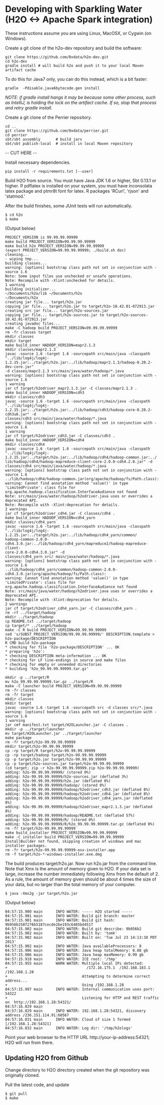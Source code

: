 # Developing with Sparkling Water (H2O <-> Apache Spark integration)

These instructions assume you are using Linux, MacOSX, or Cygwin (on Windows).

Create a git clone of the h2o-dev repository and build the software:

    git clone https://github.com/0xdata/h2o-dev.git
    cd h2o-dev
    gradle install # will build h2o and push it to your local Maven artifact cache
    
To do this for Java7 only, you can do this instead, which is a bit faster:

    gradle  -Pdisable.java6bytecode.gen install



*NOTE: if gradle install hangs it may be because some other process, such as IntelliJ, is holding the lock on the artifact cache.  If so, stop that process and retry gradle install.*

Create a git clone of the Perrier repository.

    cd ..
    git clone https://github.com/0xdata/perrier.git
    cd perrier
    sbt/sbt assembly       # build jars
    sbt/sbt publish-local  # install in local Maven repository



-- CUT HERE --


Install necessary dependencies.

    pip install -r requirements.txt [--user]

Build H2O from source.  You must have Java JDK 1.6 or higher, Sbt 0.13.1 or higher. If pdflatex is installed on your system, you must have inconsolata latex package and ptmr8t font for latex. R packages 'RCurl', 'rjson' and 'statmod.'

After the build finishes, some JUnit tests will run automatically.

    $ cd h2o
    $ make

(Output below)

    PROJECT_VERSION is 99.99.99.99999
    make build PROJECT_VERSION=99.99.99.99999
    make build_h2o PROJECT_VERSION=99.99.99.99999
    (export PROJECT_VERSION=99.99.99.99999; ./build.sh doc)
    cleaning...
    - wiping tmp...
    building classes...
    warning: [options] bootstrap class path not set in conjunction with -source 1.6
    Note: Some input files use unchecked or unsafe operations.
    Note: Recompile with -Xlint:unchecked for details.
    1 warning
    building initializer...
    ~/Documents/h2o/lib ~/Documents/h2o
    ~/Documents/h2o
    creating jar file... target/h2o.jar
    copying jar file... target/h2o.jar to target/h2o-10.42.01-072913.jar
    creating src jar file... target/h2o-sources.jar
    copying jar file... target/h2o-sources.jar to target/h2o-sources-10.42.01-072913.jar
    creating javadoc files...
    make -C hadoop build PROJECT_VERSION=99.99.99.99999
    rm -fr classes target
    mkdir classes
    mkdir target
    make build_inner HADOOP_VERSION=mapr2.1.3
    mkdir classes/mapr2.1.3
    javac -source 1.6 -target 1.6 -sourcepath src/main/java -classpath
    "../lib/log4j/log4j-1.2.15.jar:../target/h2o.jar:../lib/hadoop/mapr2.1.3/hadoop-0.20.2-dev-core.jar"
    -d classes/mapr2.1.3 src/main/java/water/hadoop/*.java
    warning: [options] bootstrap class path not set in conjunction with -source 1.6
    1 warning
    jar cf target/h2odriver_mapr2.1.3.jar -C classes/mapr2.1.3 .
    make build_inner HADOOP_VERSION=cdh3
    mkdir classes/cdh3
    javac -source 1.6 -target 1.6 -sourcepath src/main/java -classpath
    "../lib/log4j/log4j-1.2.15.jar:../target/h2o.jar:../lib/hadoop/cdh3/hadoop-core-0.20.2-cdh3u6.jar" -d
    classes/cdh3 src/main/java/water/hadoop/*.java
    warning: [options] bootstrap class path not set in conjunction with -source 1.6
    1 warning
    jar cf target/h2odriver_cdh3.jar -C classes/cdh3 .
    make build_inner HADOOP_VERSION=cdh4
    mkdir classes/cdh4
    javac -source 1.6 -target 1.6 -sourcepath src/main/java -classpath
    "../lib/log4j/log4j-1.2.15.jar:../target/h2o.jar:../lib/hadoop/cdh4/hadoop-common.jar:../
    lib/hadoop/cdh4/hadoop-mapreduce-client-core-2.0.0-cdh4.2.0.jar" -d
    classes/cdh4 src/main/java/water/hadoop/*.java
    warning: [options] bootstrap class path not set in conjunction with -source 1.6
    ../lib/hadoop/cdh4/hadoop-common.jar(org/apache/hadoop/fs/Path.class):
    warning: Cannot find annotation method 'value()' in type
    'LimitedPrivate': class file for
    org.apache.hadoop.classification.InterfaceAudience not found
    Note: src/main/java/water/hadoop/h2odriver.java uses or overrides a deprecated API.
    Note: Recompile with -Xlint:deprecation for details.
    2 warnings
    jar cf target/h2odriver_cdh4.jar -C classes/cdh4 .
    make build_inner HADOOP_VERSION=cdh4_yarn
    mkdir classes/cdh4_yarn
    javac -source 1.6 -target 1.6 -sourcepath src/main/java -classpath
    "../lib/log4j/log4j-1.2.15.jar:../target/h2o.jar:../lib/hadoop/cdh4_yarn/common/
    hadoop-common-2.0.0-cdh4.3.0.jar:../lib/hadoop/cdh4_yarn/mapreduce2/hadoop-mapreduce-client-
    core-2.0.0-cdh4.3.0.jar" -d
    classes/cdh4_yarn src/ main/java/water/hadoop/*.java
    warning: [options] bootstrap class path not set in conjunction with -source 1.6
    ../lib/hadoop/cdh4_yarn/common/hadoop-common-2.0.0-cdh4.3.0.jar(org/apache/hadoop/fs/Path.class):
    warning: Cannot find annotation method 'value()' in type
    'LimitedPrivate': class file for org.apache.hadoop.classification.InterfaceAudience not found
    Note: src/main/java/water/hadoop/h2odriver.java uses or overrides a deprecated API.
    Note: Recompile with -Xlint:deprecation for details.
    2 warnings
    jar cf target/h2odriver_cdh4_yarn.jar -C classes/cdh4_yarn .
    rm -rf ../target/hadoop
    mkdir ../target/hadoop
    cp README.txt ../target/hadoop
    cp target/* ../target/hadoop
    make -C R build PROJECT_VERSION=99.99.99.99999
    sed 's/SUBST_PROJECT_VERSION/99.99.99.99999/' DESCRIPTION.template > h2o-package/DESCRIPTION
    R CMD build h2o-package
    * checking for file 'h2o-package/DESCRIPTION' ... OK
    * preparing 'h2o':
    * checking DESCRIPTION meta-information ... OK
    * checking for LF line-endings in source and make files
    * checking for empty or unneeded directories
    * building 'h2o_99.99.99.99999.tar.gz'

    mkdir -p ../target/R
    mv h2o_99.99.99.99999.tar.gz ../target/R
    make -C launcher build PROJECT_VERSION=99.99.99.99999
    rm -fr classes
    rm -fr target
    mkdir classes
    mkdir target
    javac -source 1.6 -target 1.6 -sourcepath src -d classes src/*.java
    warning: [options] bootstrap class path not set in conjunction with -source 1.6
    1 warning
    jar cmf manifest.txt target/H2OLauncher.jar -C classes .
    mkdir -p ../target/launcher
    mv target/H2OLauncher.jar ../target/launcher
    make package
    rm -fr target/h2o-99.99.99.99999
    mkdir target/h2o-99.99.99.99999
    cp -rp target/R target/h2o-99.99.99.99999
    cp -rp target/hadoop target/h2o-99.99.99.99999
    cp -p target/h2o.jar target/h2o-99.99.99.99999
    cp -p target/h2o-sources.jar target/h2o-99.99.99.99999
    (cd target; zip -r h2o-99.99.99.99999.zip h2o-99.99.99.99999)
    adding: h2o-99.99.99.99999/ (stored 0%)
    adding: h2o-99.99.99.99999/h2o-sources.jar (deflated 3%)
    adding: h2o-99.99.99.99999/h2o.jar (deflated 0%)
    adding: h2o-99.99.99.99999/hadoop/ (stored 0%)
    adding: h2o-99.99.99.99999/hadoop/h2odriver_cdh3.jar (deflated 8%)
    adding: h2o-99.99.99.99999/hadoop/h2odriver_cdh4.jar (deflated 8%)
    adding: h2o-99.99.99.99999/hadoop/h2odriver_cdh4_yarn.jar (deflated 8%)
    adding: h2o-99.99.99.99999/hadoop/h2odriver_mapr2.1.3.jar (deflated 8%)
    adding: h2o-99.99.99.99999/hadoop/README.txt (deflated 57%)
    adding: h2o-99.99.99.99999/R/ (stored 0%)
    adding: h2o-99.99.99.99999/R/h2o_99.99.99.99999.tar.gz (deflated 0%)
    rm -fr target/h2o-99.99.99.99999
    make build_installer PROJECT_VERSION=99.99.99.99999
    make -C installer build PROJECT_VERSION=99.99.99.99999
    InstallBuilder not found, skipping creation of windows and mac installer packages.
    rm -fr target/h2o-99.99.99.99999-osx-installer.app
    rm -f target/h2o-*-windows-installer.exe.dmg



The build produces target/h2o.jar.  Now run h2o.jar from the
command line.  Note that Xmx is the amount of memory given to
H2O. If your data set is large, increase the number immediately
following Xmx from the default of 2. As a rule, the amount of
memory given should be about 4 times the size of your data, but no
larger than the total memory of your computer.

    $ java -Xmx2g -jar target/h2o.jar

(Output below)

    04:57:15.900 main      INFO WATER: ----- H2O started -----
    04:57:15.901 main      INFO WATER: Build git branch: master
    04:57:15.901 main      INFO WATER: Build git hash: 9b956b258f276b5187cecde2be193c6485bd4517
    04:57:15.902 main      INFO WATER: Build git describe: 9b956b2
    04:57:15.902 main      INFO WATER: Built by: 'tomk'
    04:57:15.902 main      INFO WATER: Built on: 'Tue Jul 23 14:13:38 PDT 2013'
    04:57:15.902 main      INFO WATER: Java availableProcessors: 8
    04:57:15.906 main      INFO WATER: Java heap totalMemory: 0.08 gb
    04:57:15.906 main      INFO WATER: Java heap maxMemory: 0.99 gb
    04:57:15.918 main      INFO WATER: ICE root: '/tmp'
    04:57:15.955 main      WARN WATER: Multiple local IPs detected:
    +                                    /172.16.175.1  /192.168.183.1  /192.168.1.28
    +                                  Attempting to determine correct address...
    +                                  Using /192.168.1.28
    04:57:15.997 main      INFO WATER: Internal communication uses port: 54322
    +                                  Listening for HTTP and REST traffic on  http://192.168.1.28:54321/
    04:57:16.029 main
    04:57:16.029 main      INFO WATER: 192.168.1.28:54321, discovery address /236.151.114.91:60567
    04:57:16.031 main      INFO WATER: Cloud of size 1 formed [/192.168.1.28:54321]
    04:57:16.032 main      INFO WATER: Log dir: '/tmp/h2ologs'

Point your web browser to the HTTP URL http://your-ip-address:54321; H2O will run from there.

## Updating H2O from Github

Change directory to H2O directory created when the git repository was originally cloned.

Pull the latest code, and update

    $ git pull
    $ make

